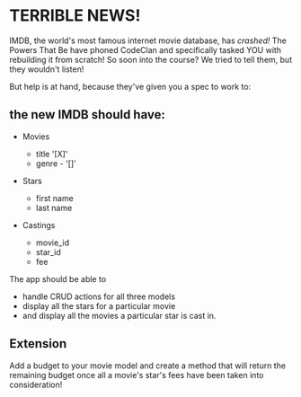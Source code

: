 # TERRIBLE NEWS!

IMDB, the world's most famous internet movie database, has _crashed!_ The Powers That Be have phoned CodeClan and specifically tasked YOU with rebuilding it from scratch! So soon into the course? We tried to tell them, but they wouldn't listen!

But help is at hand, because they've given you a spec to work to:

## the new IMDB should have:
  - Movies
    - title '[X]'
    - genre - '[]'

  - Stars
    - first name
    - last name

  - Castings
    - movie_id
    - star_id
    - fee

The app should be able to
  - handle CRUD actions for all three models
  - display all the stars for a particular movie
  - and display all the movies a particular star is cast in.

## Extension

Add a budget to your movie model and create a method that will return the remaining budget once all a movie's star's fees have been taken into consideration!
